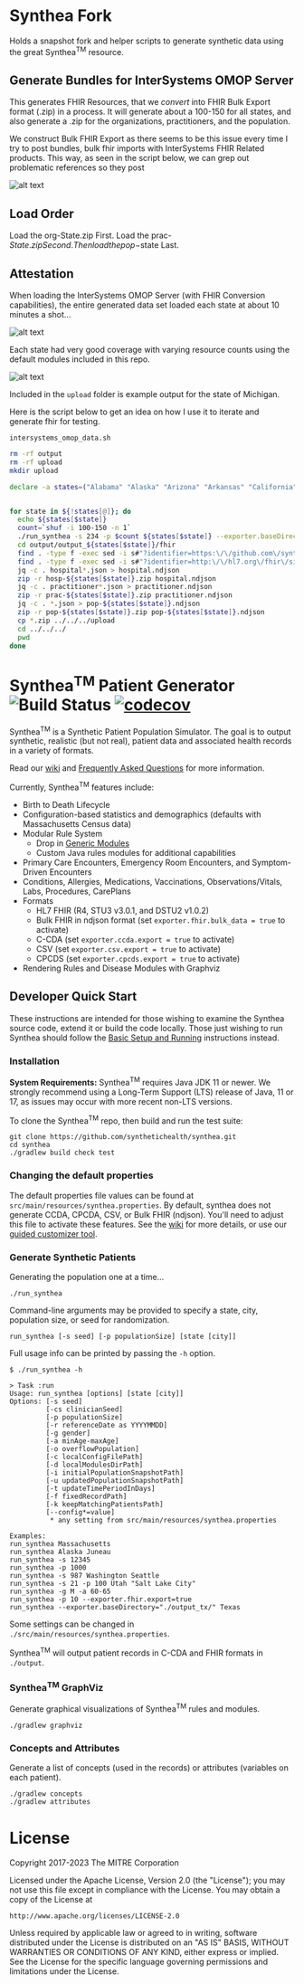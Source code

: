 # Synthea Fork
Holds a snapshot fork and helper scripts to generate synthetic data using the great Synthea<sup>TM</sup> resource.

## Generate Bundles for InterSystems OMOP Server
This generates FHIR Resources, that we _convert_ into FHIR Bulk Export format (.zip) in a process.  It will generate about a 100-150 for all states, and also generate a .zip for the organizations, practitioners, and the population.

We construct Bulk FHIR Export as there seems to be this issue every time I try to post bundles, bulk fhir imports with InterSystems FHIR Related products.  This way, as seen in the script below, we can grep out problematic references so they post

![alt text](image.png)

## Load Order

Load the org-State.zip First.
Load the prac-$State.zip Second.
Then load the pop-$state Last.

## Attestation
When loading the InterSystems OMOP Server (with FHIR Conversion capabilities), the entire generated data set loaded each state at about 10 minutes a shot...

![alt text](image-1.png)

Each state had very good coverage with varying resource counts using the default modules included in this repo.

![alt text](image-2.png)

Included in the `upload` folder is example output for the state of Michigan.




Here is the script below to get an idea on how I use it to iterate and generate fhir for testing.

`intersystems_omop_data.sh`

```bash
rm -rf output
rm -rf upload
mkdir upload

declare -a states=("Alabama" "Alaska" "Arizona" "Arkansas" "California" "Colorado" "Connecticut" "Delaware" "Florida" "Georgia" "Hawaii" "Idaho" "Illinois" "Indiana" "Iowa" "Kansas" "Kentucky" "Louisiana" "Maine" "Maryland" "Massachusetts" "Michigan" "Minnesota" "Mississippi" "Missouri" "Montana" "Nebraska" "Nevada" "Ohio" "Oklahoma" "Oregon" "Pennsylvania" "Tennessee" "Texas" "Utah" "Vermont" "Virginia" "Washington" "Wisconsin" "Wyoming")


for state in ${!states[@]}; do
  echo ${states[$state]}
  count=`shuf -i 100-150 -n 1`
  ./run_synthea -s 234 -p $count ${states[$state]} --exporter.baseDirectory="./output/output_${states[$state]}/"
  cd output/output_${states[$state]}/fhir
  find . -type f -exec sed -i s#"?identifier=https:\/\/github.com\/synthetichealth\/synthea|"#/\#g {} +
  find . -type f -exec sed -i s#"?identifier=http:\/\/hl7.org\/fhir\/sid\/us-npi|"#/\#g {} +
  jq -c . hospital*.json > hospital.ndjson
  zip -r hosp-${states[$state]}.zip hospital.ndjson
  jq -c . practitioner*.json > practitioner.ndjson
  zip -r prac-${states[$state]}.zip practitioner.ndjson
  jq -c . *.json > pop-${states[$state]}.ndjson
  zip -r pop-${states[$state]}.zip pop-${states[$state]}.ndjson
  cp *.zip ../../../upload
  cd ../../../
  pwd
done
```


# Synthea<sup>TM</sup> Patient Generator ![Build Status](https://github.com/synthetichealth/synthea/workflows/.github/workflows/ci-build-test.yml/badge.svg?branch=master) [![codecov](https://codecov.io/gh/synthetichealth/synthea/branch/master/graph/badge.svg)](https://codecov.io/gh/synthetichealth/synthea)

Synthea<sup>TM</sup> is a Synthetic Patient Population Simulator. The goal is to output synthetic, realistic (but not real), patient data and associated health records in a variety of formats.

Read our [wiki](https://github.com/synthetichealth/synthea/wiki) and [Frequently Asked Questions](https://github.com/synthetichealth/synthea/wiki/Frequently-Asked-Questions) for more information.

Currently, Synthea<sup>TM</sup> features include:
- Birth to Death Lifecycle
- Configuration-based statistics and demographics (defaults with Massachusetts Census data)
- Modular Rule System
  - Drop in [Generic Modules](https://github.com/synthetichealth/synthea/wiki/Generic-Module-Framework)
  - Custom Java rules modules for additional capabilities
- Primary Care Encounters, Emergency Room Encounters, and Symptom-Driven Encounters
- Conditions, Allergies, Medications, Vaccinations, Observations/Vitals, Labs, Procedures, CarePlans
- Formats
  - HL7 FHIR (R4, STU3 v3.0.1, and DSTU2 v1.0.2)
  - Bulk FHIR in ndjson format (set `exporter.fhir.bulk_data = true` to activate)
  - C-CDA (set `exporter.ccda.export = true` to activate)
  - CSV (set `exporter.csv.export = true` to activate)
  - CPCDS (set `exporter.cpcds.export = true` to activate)
- Rendering Rules and Disease Modules with Graphviz

## Developer Quick Start

These instructions are intended for those wishing to examine the Synthea source code, extend it or build the code locally. Those just wishing to run Synthea should follow the [Basic Setup and Running](https://github.com/synthetichealth/synthea/wiki/Basic-Setup-and-Running) instructions instead.

### Installation

**System Requirements:**
Synthea<sup>TM</sup> requires Java JDK 11 or newer. We strongly recommend using a Long-Term Support (LTS) release of Java, 11 or 17, as issues may occur with more recent non-LTS versions.

To clone the Synthea<sup>TM</sup> repo, then build and run the test suite:
```
git clone https://github.com/synthetichealth/synthea.git
cd synthea
./gradlew build check test
```

### Changing the default properties


The default properties file values can be found at `src/main/resources/synthea.properties`.
By default, synthea does not generate CCDA, CPCDA, CSV, or Bulk FHIR (ndjson). You'll need to
adjust this file to activate these features.  See the [wiki](https://github.com/synthetichealth/synthea/wiki)
for more details, or use our [guided customizer tool](https://synthetichealth.github.io/spt/#/customizer).



### Generate Synthetic Patients
Generating the population one at a time...
```
./run_synthea
```

Command-line arguments may be provided to specify a state, city, population size, or seed for randomization.
```
run_synthea [-s seed] [-p populationSize] [state [city]]
```

Full usage info can be printed by passing the `-h` option.
```
$ ./run_synthea -h     

> Task :run
Usage: run_synthea [options] [state [city]]
Options: [-s seed]
         [-cs clinicianSeed]
         [-p populationSize]
         [-r referenceDate as YYYYMMDD]
         [-g gender]
         [-a minAge-maxAge]
         [-o overflowPopulation]
         [-c localConfigFilePath]
         [-d localModulesDirPath]
         [-i initialPopulationSnapshotPath]
         [-u updatedPopulationSnapshotPath]
         [-t updateTimePeriodInDays]
         [-f fixedRecordPath]
         [-k keepMatchingPatientsPath]
         [--config*=value]
          * any setting from src/main/resources/synthea.properties

Examples:
run_synthea Massachusetts
run_synthea Alaska Juneau
run_synthea -s 12345
run_synthea -p 1000
run_synthea -s 987 Washington Seattle
run_synthea -s 21 -p 100 Utah "Salt Lake City"
run_synthea -g M -a 60-65
run_synthea -p 10 --exporter.fhir.export=true
run_synthea --exporter.baseDirectory="./output_tx/" Texas
```

Some settings can be changed in `./src/main/resources/synthea.properties`.

Synthea<sup>TM</sup> will output patient records in C-CDA and FHIR formats in `./output`.

### Synthea<sup>TM</sup> GraphViz
Generate graphical visualizations of Synthea<sup>TM</sup> rules and modules.
```
./gradlew graphviz
```

### Concepts and Attributes
Generate a list of concepts (used in the records) or attributes (variables on each patient).
```
./gradlew concepts
./gradlew attributes
```

# License

Copyright 2017-2023 The MITRE Corporation

Licensed under the Apache License, Version 2.0 (the "License");
you may not use this file except in compliance with the License.
You may obtain a copy of the License at

    http://www.apache.org/licenses/LICENSE-2.0

Unless required by applicable law or agreed to in writing, software
distributed under the License is distributed on an "AS IS" BASIS,
WITHOUT WARRANTIES OR CONDITIONS OF ANY KIND, either express or implied.
See the License for the specific language governing permissions and
limitations under the License.
